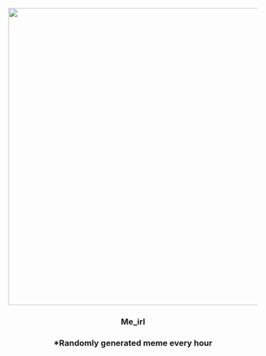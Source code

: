 <p align="center">
        <img src="https://i.redd.it/y9t4ebae20p91.jpg" width="600" height="600">
        </p>
        <h3 align="center">Me_irl</h3>
        <h3 align="center">*Randomly generated meme every hour</h3>
    